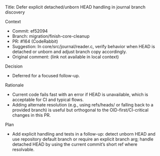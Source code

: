 Title: Defer explicit detached/unborn HEAD handling in journal branch discovery

Context
- Commit: ef52094
- Branch: migration/finish-core-cleanup
- PR: #164 (CodeRabbit)
- Suggestion: In core/src/journal/reader.c, verify behavior when HEAD is detached or unborn and adjust branch copy accordingly.
- Original comment: (link not available in local context)

Decision
- Deferred for a focused follow-up.

Rationale
- Current code fails fast with an error if HEAD is unavailable, which is acceptable for CI and typical flows.
- Adding alternate resolution (e.g., using refs/heads/<default> or falling back to a provided branch) is useful but orthogonal to the OID-first/CI-critical changes in this PR.

Plan
- Add explicit handling and tests in a follow-up: detect unborn HEAD and use repository default branch or require an explicit branch arg; handle detached HEAD by using the current commit’s short ref where resolvable.

